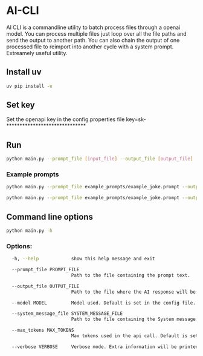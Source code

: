 
# AI-CLI
AI CLI is a commandline utility to batch process files through a openai model. You can process multiple files just loop over all the file paths and send the output to another path. You can also chain the output of one processed file to reimport into another cycle with a system prompt. Extreamely useful utility.

## Install uv 

```bash
uv pip install -e
```

## Set key

Set the openapi key in the config.properties file
key=sk-******************************

## Run 

```bash
python main.py --prompt_file [input_file] --output_file [output_file] 
```

### Example prompts

```bash
python main.py --prompt_file example_prompts/example_joke.prompt --output_file  example_output/example_output.txt  --verbose=True
```

```bash
python main.py --prompt_file example_prompts/example_joke.prompt --output_file  example_output/example_output.txt --system_message_file example_system_messages/role_comedian.prompt --verbose=True
```

## Command line options
```bash
python main.py -h
```

### Options:
```bash
  -h, --help            show this help message and exit

  --prompt_file PROMPT_FILE
                        Path to the file containing the prompt text.

  --output_file OUTPUT_FILE
                        Path to the file where the AI response will be saved.

  --model MODEL         Model used. Default is set in the config file.

  --system_message_file SYSTEM_MESSAGE_FILE
                        Path to the file containing the System message.

  --max_tokens MAX_TOKENS
                        Max tokens used in the api call. Default is set in the config file.

  --verbose VERBOSE     Verbose mode. Extra information will be printed to the console.  Good for debugging.
```